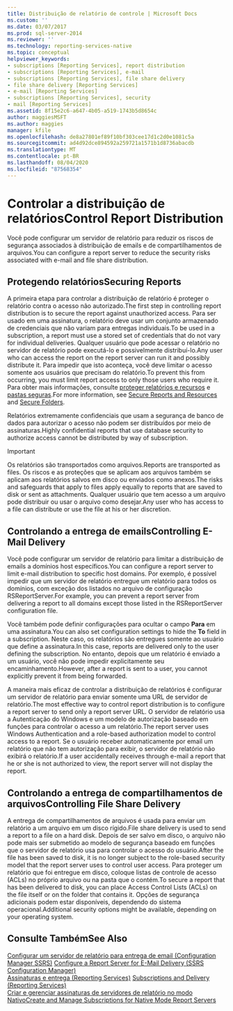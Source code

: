 ```yaml
---
title: Distribuição de relatório de controle | Microsoft Docs
ms.custom: ''
ms.date: 03/07/2017
ms.prod: sql-server-2014
ms.reviewer: ''
ms.technology: reporting-services-native
ms.topic: conceptual
helpviewer_keywords:
- subscriptions [Reporting Services], report distribution
- subscriptions [Reporting Services], e-mail
- subscriptions [Reporting Services], file share delivery
- file share delivery [Reporting Services]
- e-mail [Reporting Services]
- subscriptions [Reporting Services], security
- mail [Reporting Services]
ms.assetid: 8f15e2c6-a647-4b05-a519-1743b5d8654c
author: maggiesMSFT
ms.author: maggies
manager: kfile
ms.openlocfilehash: de8a27801ef89f10bf303cee17d1c2d0e1081c5a
ms.sourcegitcommit: ad4d92dce894592a259721a1571b1d8736abacdb
ms.translationtype: MT
ms.contentlocale: pt-BR
ms.lasthandoff: 08/04/2020
ms.locfileid: "87568354"
---
```

# <a name="control-report-distribution"></a><span data-ttu-id="ba8d0-102">Controlar a distribuição de relatórios</span><span class="sxs-lookup"><span data-stu-id="ba8d0-102">Control Report Distribution</span></span>
  <span data-ttu-id="ba8d0-103">Você pode configurar um servidor de relatório para reduzir os riscos de segurança associados à distribuição de emails e de compartilhamentos de arquivos.</span><span class="sxs-lookup"><span data-stu-id="ba8d0-103">You can configure a report server to reduce the security risks associated with e-mail and file share distribution.</span></span>  
  
## <a name="securing-reports"></a><span data-ttu-id="ba8d0-104">Protegendo relatórios</span><span class="sxs-lookup"><span data-stu-id="ba8d0-104">Securing Reports</span></span>  
 <span data-ttu-id="ba8d0-105">A primeira etapa para controlar a distribuição de relatório é proteger o relatório contra o acesso não autorizado.</span><span class="sxs-lookup"><span data-stu-id="ba8d0-105">The first step in controlling report distribution is to secure the report against unauthorized access.</span></span> <span data-ttu-id="ba8d0-106">Para ser usado em uma assinatura, o relatório deve usar um conjunto armazenado de credenciais que não variam para entregas individuais.</span><span class="sxs-lookup"><span data-stu-id="ba8d0-106">To be used in a subscription, a report must use a stored set of credentials that do not vary for individual deliveries.</span></span> <span data-ttu-id="ba8d0-107">Qualquer usuário que pode acessar o relatório no servidor de relatório pode executá-lo e possivelmente distribuí-lo.</span><span class="sxs-lookup"><span data-stu-id="ba8d0-107">Any user who can access the report on the report server can run it and possibly distribute it.</span></span> <span data-ttu-id="ba8d0-108">Para impedir que isto aconteça, você deve limitar o acesso somente aos usuários que precisam do relatório.</span><span class="sxs-lookup"><span data-stu-id="ba8d0-108">To prevent this from occurring, you must limit report access to only those users who require it.</span></span> <span data-ttu-id="ba8d0-109">Para obter mais informações, consulte [proteger relatórios e recursos](security/secure-reports-and-resources.md) e [pastas seguras](security/secure-folders.md).</span><span class="sxs-lookup"><span data-stu-id="ba8d0-109">For more information, see [Secure Reports and Resources](security/secure-reports-and-resources.md) and [Secure Folders](security/secure-folders.md).</span></span>  
  
 <span data-ttu-id="ba8d0-110">Relatórios extremamente confidenciais que usam a segurança de banco de dados para autorizar o acesso não podem ser distribuídos por meio de assinaturas.</span><span class="sxs-lookup"><span data-stu-id="ba8d0-110">Highly confidential reports that use database security to authorize access cannot be distributed by way of subscription.</span></span>  
  
> [!IMPORTANT]  
>  <span data-ttu-id="ba8d0-111">Os relatórios são transportados como arquivos.</span><span class="sxs-lookup"><span data-stu-id="ba8d0-111">Reports are transported as files.</span></span> <span data-ttu-id="ba8d0-112">Os riscos e as proteções que se aplicam aos arquivos também se aplicam aos relatórios salvos em disco ou enviados como anexos.</span><span class="sxs-lookup"><span data-stu-id="ba8d0-112">The risks and safeguards that apply to files apply equally to reports that are saved to disk or sent as attachments.</span></span> <span data-ttu-id="ba8d0-113">Qualquer usuário que tem acesso a um arquivo pode distribuir ou usar o arquivo como desejar.</span><span class="sxs-lookup"><span data-stu-id="ba8d0-113">Any user who has access to a file can distribute or use the file at his or her discretion.</span></span>  
  
## <a name="controlling-e-mail-delivery"></a><span data-ttu-id="ba8d0-114">Controlando a entrega de emails</span><span class="sxs-lookup"><span data-stu-id="ba8d0-114">Controlling E-Mail Delivery</span></span>  
 <span data-ttu-id="ba8d0-115">Você pode configurar um servidor de relatório para limitar a distribuição de emails a domínios host específicos.</span><span class="sxs-lookup"><span data-stu-id="ba8d0-115">You can configure a report server to limit e-mail distribution to specific host domains.</span></span> <span data-ttu-id="ba8d0-116">Por exemplo, é possível impedir que um servidor de relatório entregue um relatório para todos os domínios, com exceção dos listados no arquivo de configuração RSReportServer.</span><span class="sxs-lookup"><span data-stu-id="ba8d0-116">For example, you can prevent a report server from delivering a report to all domains except those listed in the RSReportServer configuration file.</span></span>  
  
 <span data-ttu-id="ba8d0-117">Você também pode definir configurações para ocultar o campo **Para** em uma assinatura.</span><span class="sxs-lookup"><span data-stu-id="ba8d0-117">You can also set configuration settings to hide the **To** field in a subscription.</span></span> <span data-ttu-id="ba8d0-118">Neste caso, os relatórios são entregues somente ao usuário que define a assinatura.</span><span class="sxs-lookup"><span data-stu-id="ba8d0-118">In this case, reports are delivered only to the user defining the subscription.</span></span> <span data-ttu-id="ba8d0-119">No entanto, depois que um relatório é enviado a um usuário, você não pode impedir explicitamente seu encaminhamento.</span><span class="sxs-lookup"><span data-stu-id="ba8d0-119">However, after a report is sent to a user, you cannot explicitly prevent it from being forwarded.</span></span>  
  
 <span data-ttu-id="ba8d0-120">A maneira mais eficaz de controlar a distribuição de relatórios é configurar um servidor de relatório para enviar somente uma URL de servidor de relatório.</span><span class="sxs-lookup"><span data-stu-id="ba8d0-120">The most effective way to control report distribution is to configure a report server to send only a report server URL.</span></span> <span data-ttu-id="ba8d0-121">O servidor de relatório usa a Autenticação do Windows e um modelo de autorização baseado em funções para controlar o acesso a um relatório.</span><span class="sxs-lookup"><span data-stu-id="ba8d0-121">The report server uses Windows Authentication and a role-based authorization model to control access to a report.</span></span> <span data-ttu-id="ba8d0-122">Se o usuário receber automaticamente por email um relatório que não tem autorização para exibir, o servidor de relatório não exibirá o relatório.</span><span class="sxs-lookup"><span data-stu-id="ba8d0-122">If a user accidentally receives through e-mail a report that he or she is not authorized to view, the report server will not display the report.</span></span>  
  
## <a name="controlling-file-share-delivery"></a><span data-ttu-id="ba8d0-123">Controlando a entrega de compartilhamentos de arquivos</span><span class="sxs-lookup"><span data-stu-id="ba8d0-123">Controlling File Share Delivery</span></span>  
 <span data-ttu-id="ba8d0-124">A entrega de compartilhamentos de arquivos é usada para enviar um relatório a um arquivo em um disco rígido.</span><span class="sxs-lookup"><span data-stu-id="ba8d0-124">File share delivery is used to send a report to a file on a hard disk.</span></span> <span data-ttu-id="ba8d0-125">Depois de ser salvo em disco, o arquivo não pode mais ser submetido ao modelo de segurança baseado em funções que o servidor de relatório usa para controlar o acesso do usuário.</span><span class="sxs-lookup"><span data-stu-id="ba8d0-125">After the file has been saved to disk, it is no longer subject to the role-based security model that the report server uses to control user access.</span></span> <span data-ttu-id="ba8d0-126">Para proteger um relatório que foi entregue em disco, coloque listas de controle de acesso (ACLs) no próprio arquivo ou na pasta que o contém.</span><span class="sxs-lookup"><span data-stu-id="ba8d0-126">To secure a report that has been delivered to disk, you can place Access Control Lists (ACLs) on the file itself or on the folder that contains it.</span></span> <span data-ttu-id="ba8d0-127">Opções de segurança adicionais podem estar disponíveis, dependendo do sistema operacional.</span><span class="sxs-lookup"><span data-stu-id="ba8d0-127">Additional security options might be available, depending on your operating system.</span></span>  
  
## <a name="see-also"></a><span data-ttu-id="ba8d0-128">Consulte Também</span><span class="sxs-lookup"><span data-stu-id="ba8d0-128">See Also</span></span>  
 <span data-ttu-id="ba8d0-129">[Configurar um servidor de relatório para entrega de email &#40;Configuration Manager SSRS&#41;](../../2014/sql-server/install/configure-a-report-server-for-e-mail-delivery-ssrs-configuration-manager.md) </span><span class="sxs-lookup"><span data-stu-id="ba8d0-129">[Configure a Report Server for E-Mail Delivery &#40;SSRS Configuration Manager&#41;](../../2014/sql-server/install/configure-a-report-server-for-e-mail-delivery-ssrs-configuration-manager.md) </span></span>  
 <span data-ttu-id="ba8d0-130">[Assinaturas e entrega &#40;Reporting Services&#41;](subscriptions/subscriptions-and-delivery-reporting-services.md) </span><span class="sxs-lookup"><span data-stu-id="ba8d0-130">[Subscriptions and Delivery &#40;Reporting Services&#41;](subscriptions/subscriptions-and-delivery-reporting-services.md) </span></span>  
 [<span data-ttu-id="ba8d0-131">Criar e gerenciar assinaturas de servidores de relatório no modo Nativo</span><span class="sxs-lookup"><span data-stu-id="ba8d0-131">Create and Manage Subscriptions for Native Mode Report Servers</span></span>](../../2014/reporting-services/create-manage-subscriptions-native-mode-report-servers.md)  
  
  
